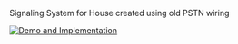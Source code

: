 Signaling System for House created using old PSTN wiring

[![Demo and Implementation](https://img.youtube.com/vi/iK9ofmIsdTs/0.jpg)](https://www.youtube.com/watch?v=iK9ofmIsdTs)

